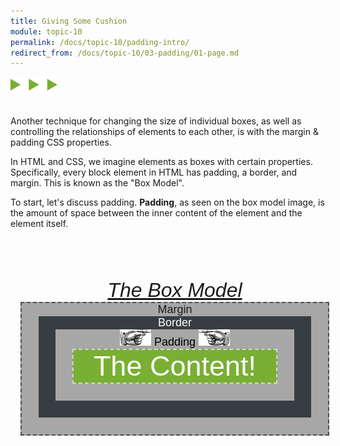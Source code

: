 ```yaml
---
title: Giving Some Cushion
module: topic-10
permalink: /docs/topic-10/padding-intro/
redirect_from: /docs/topic-10/03-padding/01-page.md
---
```


<img src="./../../../img/arrow-divider.svg" style="width: 75px; border: none; margin: 0px 0 20px 0" />

Another technique for changing the size of individual boxes, as well as controlling the relationships of elements to each other, is with the margin & padding CSS properties.

In HTML and CSS, we imagine elements as boxes with certain properties. Specifically, every block element in HTML has padding, a border, and margin. This is known as the "Box Model".

To start, let's discuss padding. **Padding**, as seen on the box model image, is the amount of space between the inner content of the element and the element itself.

<style>
  .parent-container {
      font-family: sans-serif;
      font-style: italic;
      font-size: 32px;
      text-align: center;
      padding: 0.5em;
      width: 98%;
      /*border: 1px solid black;*/
      margin-top: 2em;
  }
  .margin {
      font-size: 18px;
      font-style: normal;
      font-family: sans-serif;
      border: 2px dashed #4e4e4e;
      background-color: #a7a7a7;
      padding: 1.5em;
      padding-top: 0em;
  }
  .border {
      background-color: #373E42;
      color: #fff;
      padding: 1.5em;
      padding-top: 0em;
  }
  .padding {
      background-color: #a7a7a7;
      color: #000;
      padding: 1.5em;
      padding-top: 0em;
  }
  .example-content {
      background-color: #79AF33;
      color: #fff;
      border: 2px dashed #d5d5d5;
      padding: 0em;
      /*padding-top: 0.5em;*/
      font-size: 2.5em;
  }
</style>
<div class="parent-container">
  <a href="https://www.w3schools.com/css/css_boxmodel.asp">The Box Model</a>
  <div class="margin">
      Margin
      <div class="border">
          Border
          <div class="padding">
              <img src="../img/hand-point-right.png" style="width: 50px; border: none; display: inline;" /> Padding <img src="../img/hand-point-left.png" style="width: 50px; border: none; display: inline;" />
              <div class="example-content">
                  The Content!
              </div>
          </div>
      </div>
    </div>
</div>
